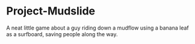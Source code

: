# Project-Mudslide
A neat little game about a guy riding down a mudflow using a banana leaf as a surfboard, saving people along the way.
